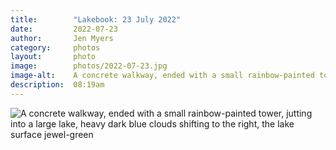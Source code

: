 ```yaml
---
title:        "Lakebook: 23 July 2022"
date:         2022-07-23
author:       Jen Myers
category:     photos
layout:       photo
image:        photos/2022-07-23.jpg
image-alt:    A concrete walkway, ended with a small rainbow-painted tower, jutting into a large lake, heavy dark blue clouds shifting to the right, the lake surface jewel-green
description:  08:19am
---
```


<div><img alt="A concrete walkway, ended with a small rainbow-painted tower, jutting into a large lake, heavy dark blue clouds shifting to the right, the lake surface jewel-green" src="{{ site.baseurl }}/images/photos/2022-07-23.jpg" /></div>
